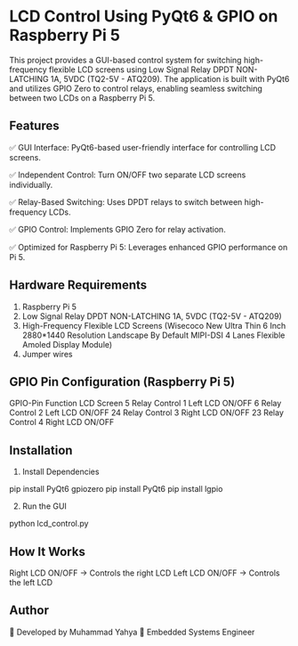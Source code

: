
# LCD Control Using PyQt6 & GPIO on Raspberry Pi 5

This project provides a GUI-based control system for switching high-frequency flexible LCD screens using Low Signal Relay DPDT NON-LATCHING 1A, 5VDC (TQ2-5V - ATQ209). The application is built with PyQt6 and utilizes GPIO Zero to control relays, enabling seamless switching between two LCDs on a Raspberry Pi 5.


## Features
✅ GUI Interface: PyQt6-based user-friendly interface for controlling LCD screens.

✅ Independent Control: Turn ON/OFF two separate LCD screens individually.

✅ Relay-Based Switching: Uses DPDT relays to switch between high-frequency LCDs.

✅ GPIO Control: Implements GPIO Zero for relay activation.

✅ Optimized for Raspberry Pi 5: Leverages enhanced GPIO performance on Pi 5.


## Hardware Requirements
1. Raspberry Pi 5
2. Low Signal Relay DPDT NON-LATCHING 1A, 5VDC (TQ2-5V - ATQ209)
3. High-Frequency Flexible LCD Screens (Wisecoco New Ultra Thin 6 Inch 2880*1440 Resolution Landscape By Default MIPI-DSI 4 Lanes Flexible Amoled Display Module)
4. Jumper wires 

## GPIO Pin Configuration (Raspberry Pi 5)

GPIO-Pin	      Function	            LCD Screen
5	        Relay Control 1	Left        LCD ON/OFF
6	        Relay Control 2	Left        LCD ON/OFF
24	        Relay Control 3	Right       LCD ON/OFF
23	        Relay Control 4	Right       LCD ON/OFF

## Installation

1. Install Dependencies

pip install PyQt6 gpiozero
pip install PyQt6
pip install lgpio 
 
2. Run the GUI

python lcd_control.py


## How It Works

Right LCD ON/OFF → Controls the right LCD
Left LCD ON/OFF → Controls the left LCD

## Author

🚀 Developed by Muhammad Yahya
🔧 Embedded Systems Engineer
